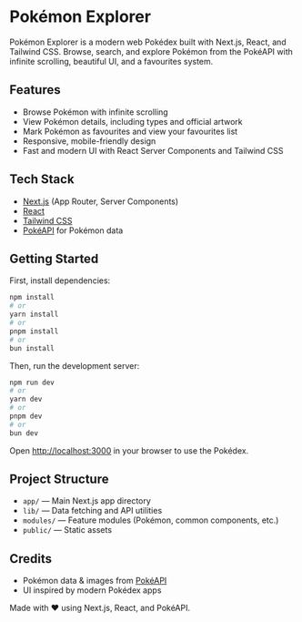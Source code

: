 
# Pokémon Explorer

Pokémon Explorer is a modern web Pokédex built with Next.js, React, and Tailwind CSS. Browse, search, and explore Pokémon from the PokéAPI with infinite scrolling, beautiful UI, and a favourites system.

## Features

- Browse Pokémon with infinite scrolling
- View Pokémon details, including types and official artwork
- Mark Pokémon as favourites and view your favourites list
- Responsive, mobile-friendly design
- Fast and modern UI with React Server Components and Tailwind CSS

## Tech Stack

- [Next.js](https://nextjs.org/) (App Router, Server Components)
- [React](https://react.dev/)
- [Tailwind CSS](https://tailwindcss.com/)
- [PokéAPI](https://pokeapi.co/) for Pokémon data

## Getting Started

First, install dependencies:

```bash
npm install
# or
yarn install
# or
pnpm install
# or
bun install
```

Then, run the development server:

```bash
npm run dev
# or
yarn dev
# or
pnpm dev
# or
bun dev
```

Open [http://localhost:3000](http://localhost:3000) in your browser to use the Pokédex.

## Project Structure

- `app/` — Main Next.js app directory
- `lib/` — Data fetching and API utilities
- `modules/` — Feature modules (Pokémon, common components, etc.)
- `public/` — Static assets

## Credits

- Pokémon data & images from [PokéAPI](https://pokeapi.co/)
- UI inspired by modern Pokédex apps

Made with ❤️ using Next.js, React, and PokéAPI.
